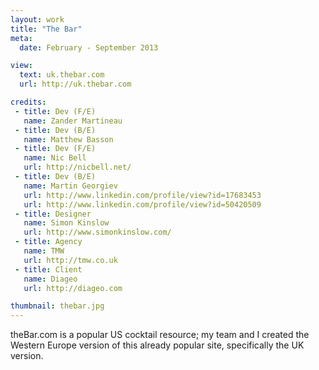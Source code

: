 ```yaml
---
layout: work
title: "The Bar"
meta:
  date: February - September 2013

view:
  text: uk.thebar.com
  url: http://uk.thebar.com

credits:
 - title: Dev (F/E)
   name: Zander Martineau
 - title: Dev (B/E)
   name: Matthew Basson
 - title: Dev (F/E)
   name: Nic Bell
   url: http://nicbell.net/
 - title: Dev (B/E)
   name: Martin Georgiev
   url: http://www.linkedin.com/profile/view?id=17683453
   url: http://www.linkedin.com/profile/view?id=50420509
 - title: Designer
   name: Simon Kinslow
   url: http://www.simonkinslow.com/
 - title: Agency
   name: TMW
   url: http://tmw.co.uk
 - title: Client
   name: Diageo
   url: http://diageo.com

thumbnail: thebar.jpg
---
```

theBar.com is a popular US cocktail resource; my team and I created the Western Europe version of this already popular site, specifically the UK version.
